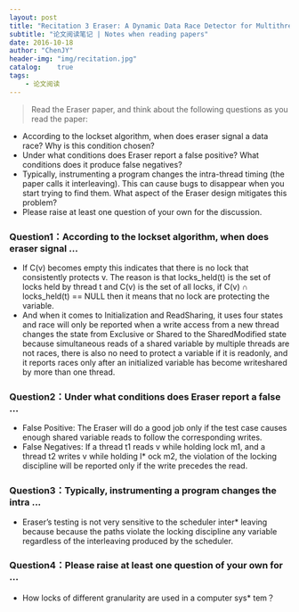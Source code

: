 ```yaml
---
layout: post
title: "Recitation 3 Eraser: A Dynamic Data Race Detector for Multithreaded Programs "
subtitle: "论文阅读笔记 | Notes when reading papers"
date: 2016-10-18
author: "ChenJY"
header-img: "img/recitation.jpg"
catalog:    true
tags:
    - 论文阅读
---
```


>Read the Eraser paper, and think about the following questions as you read the paper:
>
* According to the lockset algorithm, when does eraser signal a data race? Why is this condition chosen? 
* Under what conditions does Eraser report a false positive? What conditions does it produce false negatives? 
* Typically, instrumenting a program changes the intra-thread timing (the paper calls it interleaving). This can cause bugs to disappear when you start trying to find them. What aspect of the Eraser design mitigates this problem? 
* Please raise at least one question of your own for the discussion. 

### Question1：According to the lockset algorithm, when does eraser signal ...

* If C(v) becomes empty this indicates that there is no lock that consistently protects v. The reason is
that locks_held(t) is the set of locks held by thread t and C(v) is the set of all locks, if C(v) ∩
locks_held(t) == NULL then it means that no lock are protecting the variable.
* And when it comes to Initialization and ReadSharing,
it uses four states and race will only be reported
when a write access from a new thread changes the state from Exclusive or Shared to the SharedModified
state because simultaneous reads of a shared variable by multiple threads are not races, there
is also no need to protect a variable if it is readonly,
and it reports races only after an initialized variable
has become writeshared
by more than one thread.

### Question2：Under what conditions does Eraser report a false ...

* False Positive: The Eraser will do a good job only if the test case causes enough shared variable reads
to follow the corresponding writes.
* False Negatives: If a thread t1 reads v while holding lock m1, and a thread t2 writes v while holding l* ock
m2, the violation of the locking discipline will be reported only if the write precedes the read.

### Question3：Typically, instrumenting a program changes the intra ...

* Eraser’s testing is not very sensitive to the scheduler inter* leaving because because the paths violate
the locking discipline any variable regardless of the interleaving produced by the scheduler.

### Question4：Please raise at least one question of your own for ...

* How locks of different granularity are used in a computer sys* tem？
